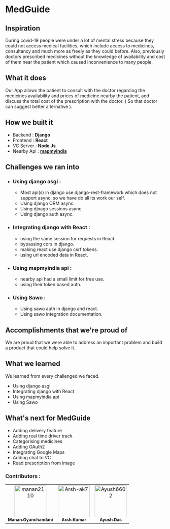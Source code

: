 # MedGuide
## Inspiration
During covid-19 people were under a lot of mental stress because they could not access medical facilities, which include access to medicines, consultancy and much more as freely as they could before. Also, previously doctors prescribed medicines without the knowledge of availability and cost of them near the patient which caused inconvenience to many people.

## What it does
Our App allows the patient  to consult with the doctor regarding the medicines availability and prices of medicine nearby the patient, and discuss the total cost of the prescription with the doctor. ( So that doctor can suggest better alternative ).

## How we built it
- Backend : **Django**
- Frontend : **React**
- VC Server : **Node Js**
- Nearby Api : [**mapmyindia**](https://www.mapmyindia.com/api/advanced-maps/doc/nearby-api#/)

## Challenges we ran into
- ### Using django asgi :
    - Most api(s) in django use django-rest-framework which does not support async, so we have do all its work our self.
    - Using django ORM async.
    - Using djnago sessions async.
    - Using django auth async.

- ### Integrating django with React :
    - using the same session for requests in React.
    - bypassing cors in django.
    - making react use django csrf tokens.
    - using url encoded data in React.

- ### Using mapmyindia api :
    - nearby api had a small limit for free use.
    - using their token based auth.

- ### Using Sawo :
    - Using sawo auth in django and react.
    - Using sawo integration documentation.

## Accomplishments that we're proud of
We are proud that we were able to address an important problem and build a product that could help solve it.

## What we learned
We learned from every challenged we faced.
- Using django asgi
- Integrating django with React
- Using mapmyindia api
- Using Sawo 

## What's next for MedGuide
- Adding delivery feature 
- Adding real time driver track
- Categorising medicines
- Adding OAuth2
- Integrating Google Maps
- Adding chat to VC
- Read prescription from image

 ### Contributors :
<!-- readme: contributors -start -->
<table>
<tr>
    <td align="center">
        <a href="https://github.com/manan2110">
            <img src="https://avatars.githubusercontent.com/u/55996661?v=4" width="100;" alt="manan2110"/>
            <br />
            <sub><b>Manan Gyanchandani</b></sub>
        </a>
    </td>
    <td align="center">
        <a href="https://github.com/Arsh-ak7">
            <img src="https://avatars.githubusercontent.com/u/54078399?v=4" width="100;" alt="Arsh-ak7"/>
            <br />
            <sub><b>Arsh Kumar</b></sub>
        </a>
    </td>
    <td align="center">
        <a href="https://github.com/Ayush6602">
            <img src="https://avatars.githubusercontent.com/u/54628493?v=4" width="100;" alt="Ayush6602"/>
            <br />
            <sub><b>Ayush Das</b></sub>
        </a>
    </td></tr>
</table>
<!-- readme: contributors -end -->
